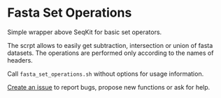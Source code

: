 # Fasta Set Operations
Simple wrapper above SeqKit for basic set operators.

The scrpt allows to easily get subtraction, intersection or union of fasta datasets.
The operations are performed only according to the names of headers.

Call `fasta_set_operations.sh` without options for usage information.

[Create an issue](https://github.com/Seraff/fasta_set_operations/issues) to report bugs,
propose new functions or ask for help.
